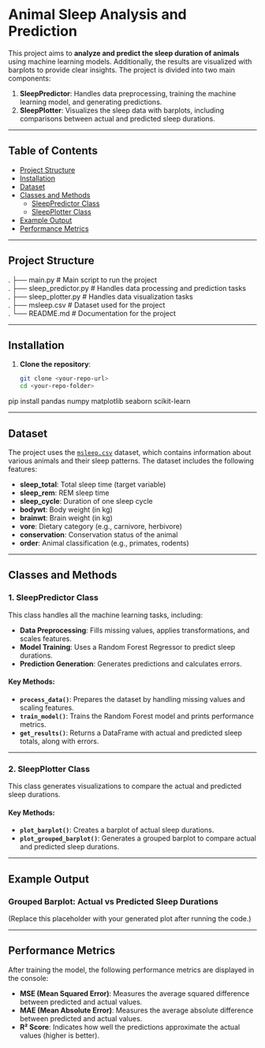 # Animal Sleep Analysis and Prediction

This project aims to **analyze and predict the sleep duration of animals** using machine learning models. Additionally, the results are visualized with barplots to provide clear insights. The project is divided into two main components:

1. **SleepPredictor**: Handles data preprocessing, training the machine learning model, and generating predictions.
2. **SleepPlotter**: Visualizes the sleep data with barplots, including comparisons between actual and predicted sleep durations.

---

## Table of Contents

- [Project Structure](#project-structure)
- [Installation](#installation)
- [Dataset](#dataset)
- [Classes and Methods](#classes-and-methods)
  - [SleepPredictor Class](#1-sleeppredictor-class)
  - [SleepPlotter Class](#2-sleepplotter-class)
- [Example Output](#example-output)
- [Performance Metrics](#performance-metrics)


---

## Project Structure

. ├── main.py # Main script to run the project <br>
. ├── sleep_predictor.py # Handles data processing and prediction tasks <br>
. ├── sleep_plotter.py # Handles data visualization tasks <br>
. ├── msleep.csv # Dataset used for the project <br>
. └── README.md # Documentation for the project <br>


---

## Installation

1. **Clone the repository**:
   ```bash
   git clone <your-repo-url>
   cd <your-repo-folder>
pip install pandas numpy matplotlib seaborn scikit-learn

---

## Dataset

The project uses the [`msleep.csv`](./msleep.csv) dataset, which contains information about various animals and their sleep patterns. The dataset includes the following features:

- **sleep_total**: Total sleep time (target variable)
- **sleep_rem**: REM sleep time
- **sleep_cycle**: Duration of one sleep cycle
- **bodywt**: Body weight (in kg)
- **brainwt**: Brain weight (in kg)
- **vore**: Dietary category (e.g., carnivore, herbivore)
- **conservation**: Conservation status of the animal
- **order**: Animal classification (e.g., primates, rodents)

---

## Classes and Methods

### 1. SleepPredictor Class

This class handles all the machine learning tasks, including:

- **Data Preprocessing**: Fills missing values, applies transformations, and scales features.
- **Model Training**: Uses a Random Forest Regressor to predict sleep durations.
- **Prediction Generation**: Generates predictions and calculates errors.

#### Key Methods:
- **`process_data()`**: Prepares the dataset by handling missing values and scaling features.
- **`train_model()`**: Trains the Random Forest model and prints performance metrics.
- **`get_results()`**: Returns a DataFrame with actual and predicted sleep totals, along with errors.

---

### 2. SleepPlotter Class

This class generates visualizations to compare the actual and predicted sleep durations.

#### Key Methods:
- **`plot_barplot()`**: Creates a barplot of actual sleep durations.
- **`plot_grouped_barplot()`**: Generates a grouped barplot to compare actual and predicted sleep durations.
---
## Example Output

### Grouped Barplot: Actual vs Predicted Sleep Durations  
(Replace this placeholder with your generated plot after running the code.)

---

## Performance Metrics

After training the model, the following performance metrics are displayed in the console:

- **MSE (Mean Squared Error)**: Measures the average squared difference between predicted and actual values.
- **MAE (Mean Absolute Error)**: Measures the average absolute difference between predicted and actual values.
- **R² Score**: Indicates how well the predictions approximate the actual values (higher is better).

